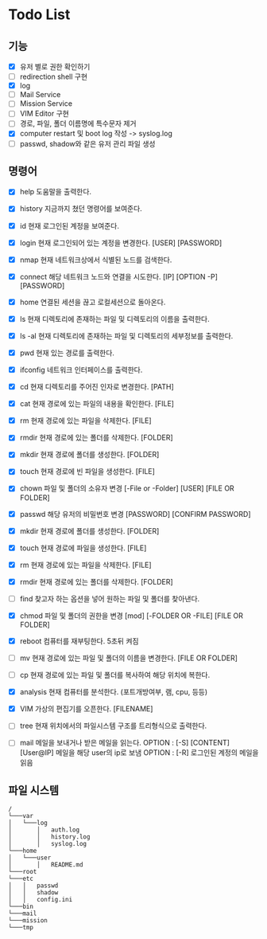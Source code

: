 # Todo List 

## 기능
- [X] 유저 별로 권한 확인하기 
- [ ] redirection shell 구현 
- [X] log 
- [ ] Mail Service 
- [ ] Mission Service
- [ ] VIM Editor 구현 
- [ ] 경로, 파일, 폴더 이름명에 특수문자 제거 
- [X] computer restart 및 boot log 작성 -> syslog.log
- [ ] passwd, shadow와 같은 유저 관리 파일 생성

## 명령어 
- [X] help      도움말을 출력한다. 
- [X] history   지금까지 쳤던 명령어를 보여준다. 
- [X] id        현재 로그인된 계정을 보여준다. 
- [X] login     현재 로그인되어 있는 계정을 변경한다. [USER] [PASSWORD]
- [X] nmap      현재 네트워크상에서 식별된 노드를 검색한다. 
- [X] connect   해당 네트워크 노드와 연결을 시도한다. [IP] [OPTION -P] [PASSWORD]
- [X] home      연결된 세션을 끊고 로컬세션으로 돌아온다. 
- [X] ls        현재 디렉토리에 존재하는 파일 및 디렉토리의 이름을 출력한다. 
- [X] ls -al    현재 디렉토리에 존재하는 파일 및 디렉토리의 세부정보를 출력한다. 
- [X] pwd       현재 있는 경로를 출력한다. 
- [X] ifconfig  네트워크 인터페이스를 출력한다. 
- [X] cd        현재 디렉토리를 주어진 인자로 변경한다. [PATH]
- [X] cat       현재 경로에 있는 파일의 내용을 확인한다. [FILE]
- [X] rm        현재 경로에 있는 파일을 삭제한다. [FILE]
- [X] rmdir     현재 경로에 있는 폴더를 삭제한다. [FOLDER]
- [X] mkdir     현재 경로에 폴더를 생성한다. [FOLDER]
- [X] touch     현재 경로에 빈 파일을 생성한다. [FILE]
- [X] chown     파일 및 폴더의 소유자 변경 [-File or -Folder] [USER] [FILE OR FOLDER]
- [X] passwd    해당 유저의 비밀번호 변경 [PASSWORD] [CONFIRM PASSWORD]
- [X] mkdir     현재 경로에 폴더를 생성한다. [FOLDER]
- [X] touch     현재 경로에 파일을 생성한다. [FILE]
- [X] rm        현재 경로에 있는 파일을 삭제한다. [FILE]
- [X] rmdir     현재 경로에 있는 폴더를 삭제한다. [FOLDER]
- [ ] find      찾고자 하는 옵션을 넣어 원하는 파일 및 폴더를 찾아낸다. 
- [X] chmod     파일 및 폴더의 권한을 변경 [mod] [-FOLDER OR -FILE] [FILE OR FOLDER]
- [X] reboot    컴퓨터를 재부팅한다. 5초뒤 켜짐
- [ ] mv        현재 경로에 있는 파일 및 폴더의 이름을 변경한다. [FILE OR FOLDER]
- [ ] cp        현재 경로에 있는 파일 및 폴더를 복사하여 해당 위치에 복한다. 
- [X] analysis  현재 컴퓨터를 분석한다. (포트개방여부, 램, cpu, 등등)
- [X] VIM       가상의 편집기를 오픈한다. [FILENAME]
- [ ] tree      현재 위치에서의 파일시스템 구조를 트리형식으로 출력한다.
- [ ] mail      메일을 보내거나 받은 메일을 읽는다. 
OPTION : [-S] [CONTENT] [User@IP]   메일을 해당 user의 ip로 보냄 
OPTION : [-R]   로그인된 계정의 메일을 읽음  


## 파일 시스템 
```
/
└───var
│   └───log
│       │   auth.log
│       │   history.log
│       │   syslog.log
└───home
│   └───user
│       │   README.md
└───root
└───etc
│   │   passwd
│   │   shadow
│   │   config.ini
└───bin
└───mail
└───mission
└───tmp
```


